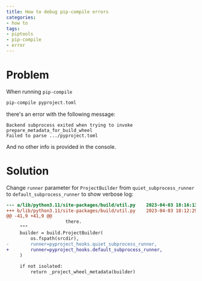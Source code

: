 ```yaml
---
title: How to debug pip-compile errors
categories:
- how to
tags:
- piptools
- pip-compile
- error
---
```

# Problem

When running `pip-compile`

```bash
pip-compile pyproject.toml
```

there's an error with the following message:

```
Backend subprocess exited when trying to invoke prepare_metadata_for_build_wheel
Failed to parse .../pyproject.toml
```

And no other info is provided in the console.

# Solution

Change `runner` parameter for `ProjectBuilder` from `quiet_subprocess_runner` to `default_subprocess_runner`
to show verbose log:

```diff {title="util.diff"}
--- a/lib/python3.11/site-packages/build/util.py	2023-04-03 18:16:13.713254111 +0500
+++ b/lib/python3.11/site-packages/build/util.py	2023-04-03 18:12:29.242171354 +0500
@@ -41,9 +41,9 @@
                      there.
     """
     builder = build.ProjectBuilder(
         os.fspath(srcdir),
-        runner=pyproject_hooks.quiet_subprocess_runner,
+        runner=pyproject_hooks.default_subprocess_runner,
     )
 
     if not isolated:
         return _project_wheel_metadata(builder)
```

